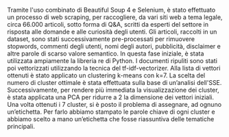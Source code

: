 Tramite l'uso combinato di Beautiful Soup 4 e Selenium, è stato effettuato un processo di web scraping, per raccogliere, da vari siti web a tema legale, circa 66.000 articoli, sotto forma di Q&A, scritti da esperti del settore in risposta alle domande e alle curiosità degli utenti. Gli articoli, raccolti in un dataset, sono stati successivamente pre-processati per rimuovere stopwords, commenti degli utenti, nomi degli autori, pubblicità, disclaimer e altre parole di scarso valore semantico. In questa fase iniziale, è stata utilizzata ampiamente la libreria re di Python. I documenti ripuliti sono stati poi vettorizzati utilizzando la tecnica del tf-idf-vectorizer. Alla lista di vettori ottenuti è stato applicato un clustering k-means con k=7. La scelta del numero di cluster ottimale è stata effettuata sulla base di un’analisi dell'SSE. Successivamente, per rendere più immediata la visualizzazione dei cluster, è stata applicata una PCA per ridurre a 2 la dimensione dei vettori iniziali. Una volta ottenuti i 7 cluster, si è posto il problema di assegnare, ad ognuno un’etichetta. Per farlo abbiamo stampato le parole chiave di ogni cluster e abbiamo scelto a mano un’etichetta che fosse riassuntiva delle tematiche principali.  